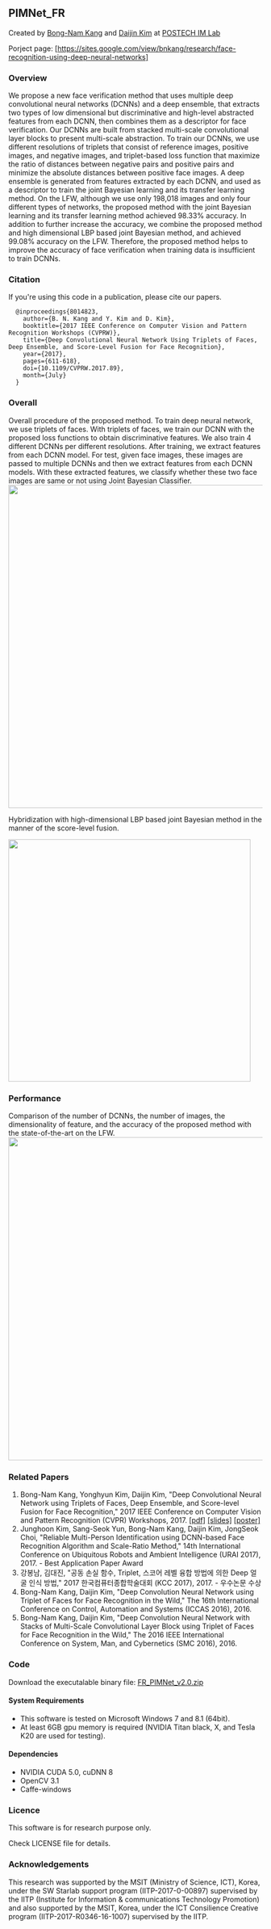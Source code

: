 ## PIMNet_FR
Created by [Bong-Nam Kang](https://sites.google.com/view/bnkang/home) and [Daijin Kim](http://imlab.postech.ac.kr/members_d.htm) at [POSTECH IM Lab](http://imlab.postech.ac.kr)

Porject page: [https://sites.google.com/view/bnkang/research/face-recognition-using-deep-neural-networks]


### Overview
We propose a new face verification method that uses multiple deep convolutional neural networks (DCNNs) and a deep ensemble, that extracts two types of low dimensional but discriminative and high-level abstracted features from each DCNN, then combines them as a descriptor for face verification. Our DCNNs are built from stacked multi-scale convolutional layer blocks to present multi-scale abstraction. To train our DCNNs, we use different resolutions of triplets that consist of reference images, positive images, and negative images, and triplet-based loss function that maximize the ratio of distances between negative pairs and positive pairs and minimize the absolute distances between positive face images. A deep ensemble is generated from features extracted by each DCNN, and used as a descriptor to train the joint Bayesian learning and its transfer learning method. On the LFW, although we use only 198,018 images and only four different types of networks, the proposed method with the joint Bayesian learning and its transfer learning method achieved 98.33% accuracy. In addition to further increase the accuracy, we combine the proposed method and high dimensional LBP based joint Bayesian method, and achieved 99.08% accuracy on the LFW. Therefore, the proposed method helps to improve the accuracy of face verification when training data is insufficient to train DCNNs.


### Citation

If you're using this code in a publication, please cite our papers.
```     
  @inproceedings{8014823, 
    author={B. N. Kang and Y. Kim and D. Kim}, 
    booktitle={2017 IEEE Conference on Computer Vision and Pattern Recognition Workshops (CVPRW)}, 
    title={Deep Convolutional Neural Network Using Triplets of Faces, Deep Ensemble, and Score-Level Fusion for Face Recognition}, 
    year={2017}, 
    pages={611-618}, 
    doi={10.1109/CVPRW.2017.89}, 
    month={July}
  }
```


### Overall

Overall procedure of the proposed method. To train deep neural network, we use triplets of faces. With triplets of faces, we train our DCNN with the proposed loss functions to obtain discriminative features. We also train 4 different DCNNs per different resolutions. After training, we extract features from each DCNN model. For test, given face images, these images are passed to multiple DCNNs and then we extract features from each DCNN models. With these extracted features, we classify whether these two face images are same or not using Joint Bayesian Classifier.
   <img src="https://github.com/bnkang/PIMNet_FR/blob/master/resource/research_fr_overview.jpg?raw=true" width=640>
   
Hybridization with high-dimensional LBP based joint Bayesian method in the manner of the score-level fusion.
    
   <img src="https://github.com/bnkang/PIMNet_FR/blob/master/resource/research_fr_fusion.jpg?raw=true" width=480>


### Performance
Comparison of the number of DCNNs, the number of images, the dimensionality of feature, and the accuracy of the proposed method with the state-of-the-art on the LFW.
<img src="https://github.com/bnkang/PIMNet_FR/blob/master/resource/research_fr_result_lfw.png?raw=true" width=640>


### Related Papers

1. Bong-Nam Kang, Yonghyun Kim, Daijin Kim, "Deep Convolutional Neural Network using Triplets of Faces, Deep Ensemble, and Score-level Fusion for Face Recognition,"  2017 IEEE Conference on Computer Vision and Pattern Recognition (CVPR) Workshops, 2017.  [[pdf]](http://openaccess.thecvf.com/content_cvpr_2017_workshops/w6/papers/Kang_Deep_Convolutional_Neural_CVPR_2017_paper.pdf) [[slides]](http://vislab.ucr.edu/Biometrics2017/program_slides/PaperID56_CVPRW_BNKANG_Oral.pdf) [[poster]](http://vislab.ucr.edu/Biometrics2017/program_slides/PaperID56_CVPRW_BNKANG_Poster.pdf)
2. Junghoon Kim, Sang-Seok Yun, Bong-Nam Kang, Daijin Kim, JongSeok Choi, "Reliable Multi-Person Identification using DCNN-based Face Recognition Algorithm and Scale-Ratio Method," 14th International Conference on Ubiquitous Robots and Ambient Intelligence (URAI 2017), 2017. - Best Application Paper Award
3. 강봉남, 김대진, "공동 손실 함수, Triplet, 스코어 레벨 융합 방법에 의한 Deep 얼굴 인식 방법," 2017 한국컴퓨터종합학술대회 (KCC 2017), 2017.  - 우수논문 수상
4. Bong-Nam Kang, Daijin Kim, "Deep Convolution Neural Network using Triplet of Faces for Face Recognition in the Wild," The 16th International Conference on Control, Automation and Systems (ICCAS 2016), 2016.
5. Bong-Nam Kang, Daijin Kim, "Deep Convolution Neural Network with Stacks of Multi-Scale Convolutional Layer Block using Triplet of Faces for Face Recognition in the Wild," The 2016 IEEE International Conference on System, Man, and Cybernetics (SMC 2016), 2016.


### Code

Download the executalable binary file: [FR_PIMNet_v2.0.zip](http://imlab.postech.ac.kr/software/FR_PIMNET_v2.0.zip)

 #### System Requirements
  * This software is tested on Microsoft Windows 7 and 8.1 (64bit).
  * At least 6GB gpu memory is required (NVIDIA Titan black, X, and Tesla K20 are used for testing).
 #### Dependencies
  * NVIDIA CUDA 5.0, cuDNN 8
  * OpenCV 3.1
  * Caffe-windows
  

### Licence

This software is for research purpose only.

Check LICENSE file for details.


### Acknowledgements

This research was supported by the MSIT (Ministry of Science, ICT), Korea, under the SW Starlab support program (IITP-2017-0-00897) supervised by the IITP (Institute for Information & communications Technology Promotion) and also supported by the MSIT, Korea, under the ICT Consilience Creative program (IITP-2017-R0346-16-1007) supervised by the IITP.

